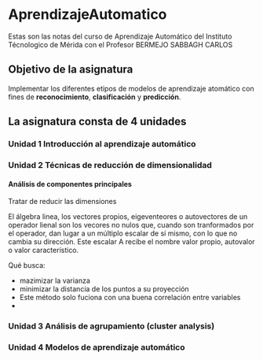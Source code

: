 # AprendizajeAutomatico
Estas son las notas del curso de Aprendizaje Automático del Instituto Técnologico de Mérida con el Profesor BERMEJO SABBAGH CARLOS


## Objetivo de la asignatura 

Implementar los diferentes etipos de modelos de aprendizaje atomático con fines de **reconocimiento**, **clasificación** y **predicción**. 

## La asignatura consta de 4 unidades

### Unidad 1 Introducción al aprendizaje automático 

### Unidad 2 Técnicas de reducción de dimensionalidad 

#### Análisis de componentes principales 

Tratar de reducir las dimensiones

El álgebra linea, los vectores propios, eigeventeores o autovectores de un operador lienal son los vecores no nulos que, cuando son tranformados por el operador, dan lugar a un múltiplo escalar de sí mismo, con lo que no cambia su dirección. Este escalar A recibe el nombre valor propio, autovalor o valor característico.

Qué busca: 
- mazimizar la varianza
- minimizar la distancia de los puntos a su proyección
- Este método solo fuciona con una buena correlación entre variables 
- 

### Unidad 3 Análisis de agrupamiento (cluster analysis)

### Unidad 4 Modelos de aprendizaje automático 

